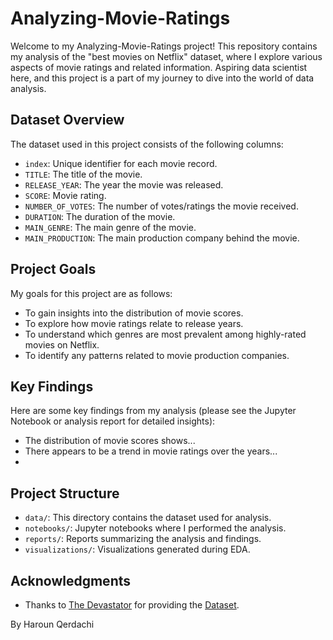 # Analyzing-Movie-Ratings

Welcome to my Analyzing-Movie-Ratings project! This repository contains my analysis of the "best movies on Netflix" dataset, where I explore various aspects of movie ratings and related information. Aspiring data scientist here, and this project is a part of my journey to dive into the world of data analysis.

## Dataset Overview

The dataset used in this project consists of the following columns:
- `index`: Unique identifier for each movie record.
- `TITLE`: The title of the movie.
- `RELEASE_YEAR`: The year the movie was released.
- `SCORE`: Movie rating.
- `NUMBER_OF_VOTES`: The number of votes/ratings the movie received.
- `DURATION`: The duration of the movie.
- `MAIN_GENRE`: The main genre of the movie.
- `MAIN_PRODUCTION`: The main production company behind the movie.

## Project Goals

My goals for this project are as follows:
- To gain insights into the distribution of movie scores.
- To explore how movie ratings relate to release years.
- To understand which genres are most prevalent among highly-rated movies on Netflix.
- To identify any patterns related to movie production companies.

## Key Findings

Here are some key findings from my analysis (please see the Jupyter Notebook or analysis report for detailed insights):
- The distribution of movie scores shows...
- There appears to be a trend in movie ratings over the years...
- 

## Project Structure

- `data/`: This directory contains the dataset used for analysis.
- `notebooks/`: Jupyter notebooks where I performed the analysis.
- `reports/`: Reports summarizing the analysis and findings.
- `visualizations/`: Visualizations generated during EDA.

## Acknowledgments
- Thanks to [The Devastator](https://www.kaggle.com/thedevastator) for providing the [Dataset](https://www.kaggle.com/datasets/thedevastator/netflix-top-rated-movies-and-tv-shows-2020-2022?select=Best+Movies+Netflix.csv).

By Haroun Qerdachi 
